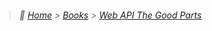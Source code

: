 > ###### :paw_prints: [Home](/README.md) > [Books](/Books/README.md) > [Web API The Good Parts](/Books/Web_API_The_Good_Parts/README.md)
